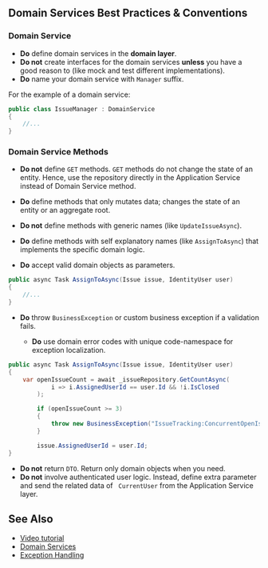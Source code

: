 ## Domain Services Best Practices & Conventions



### Domain Service

- **Do** define domain services in the **domain layer**.
- **Do not** create interfaces for the domain services **unless** you have a good reason to (like mock and test different implementations).
- **Do** name your domain service with `Manager` suffix.

For the example of a domain service:
```cs
public class IssueManager : DomainService
{
	//...
}
```

### Domain Service Methods

- **Do not** define `GET` methods. `GET` methods do not change the state of an entity. Hence, use the repository directly in the Application Service instead of Domain Service method.

- **Do** define methods that only mutates data; changes the state of an entity or an aggregate root.

- **Do not** define methods with generic names (like `UpdateIssueAsync`). 

- **Do** define methods with self explanatory names (like `AssignToAsync`) that implements the specific domain logic.


- **Do** accept valid domain objects as parameters.

```cs
public async Task AssignToAsync(Issue issue, IdentityUser user)
{
    //...
}
```

- **Do** throw `BusinessException` or custom business exception if a validation fails.

  - **Do** use domain error codes with unique code-namespace for exception localization.

```cs
public async Task AssignToAsync(Issue issue, IdentityUser user)
{
    var openIssueCount = await _issueRepository.GetCountAsync(
            i => i.AssignedUserId == user.Id && !i.IsClosed
        );

        if (openIssueCount >= 3)
        {
            throw new BusinessException("IssueTracking:ConcurrentOpenIssueLimit");
        }

        issue.AssignedUserId = user.Id;
}
```

- **Do not** return `DTO`. Return only domain objects when you need.
- **Do not** involve authenticated user logic. Instead, define extra parameter and send the related data of ` CurrentUser` from the Application Service layer.



## See Also

* [Video tutorial](https://abp.io/video-courses/essentials/domain-services)
* [Domain Services](../Domain-Services.md)
* [Exception Handling](../Exception-Handling.md)
